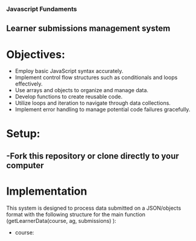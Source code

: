 ### Javascript Fundaments

## Learner submissions management system

# Objectives: 
- Employ basic JavaScript syntax accurately.
- Implement control flow structures such as conditionals and loops effectively.
- Use arrays and objects to organize and manage data.
- Develop functions to create reusable code.
- Utilize loops and iteration to navigate through data collections.
- Implement error handling to manage potential code failures gracefully.

# Setup:
-Fork this repository or clone directly to your computer
-
# Implementation
This system is designed to process data submitted on a JSON/objects format with the following structure for the main function (getLearnerData(course, ag, submissions) ):
- course: 